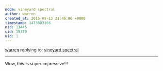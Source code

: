 ```yaml
---
node: vineyard spectral
author: warren
created_at: 2016-09-13 21:46:06 +0000
timestamp: 1473803166
nid: 13445
cid: 15370
uid: 1
---
```




[warren](../profile/warren) replying to: [vineyard spectral](../notes/elador/09-13-2016/vineyard-spectral-photos)

----
Wow, this is super impressive!!!